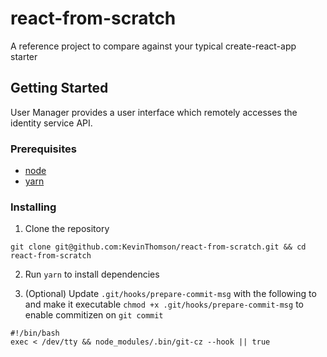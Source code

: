 # react-from-scratch
A reference project to compare against your typical create-react-app starter

## Getting Started

User Manager provides a user interface which remotely accesses the identity service API.

### Prerequisites

* [node](https://nodejs.org/)
* [yarn](https://yarnpkg.com/)

### Installing

1. Clone the repository
```
git clone git@github.com:KevinThomson/react-from-scratch.git && cd react-from-scratch
```

2. Run `yarn` to install dependencies

3. (Optional) Update `.git/hooks/prepare-commit-msg` with the following to and make it executable `chmod +x .git/hooks/prepare-commit-msg` to enable commitizen on `git commit`
```
#!/bin/bash
exec < /dev/tty && node_modules/.bin/git-cz --hook || true
```
